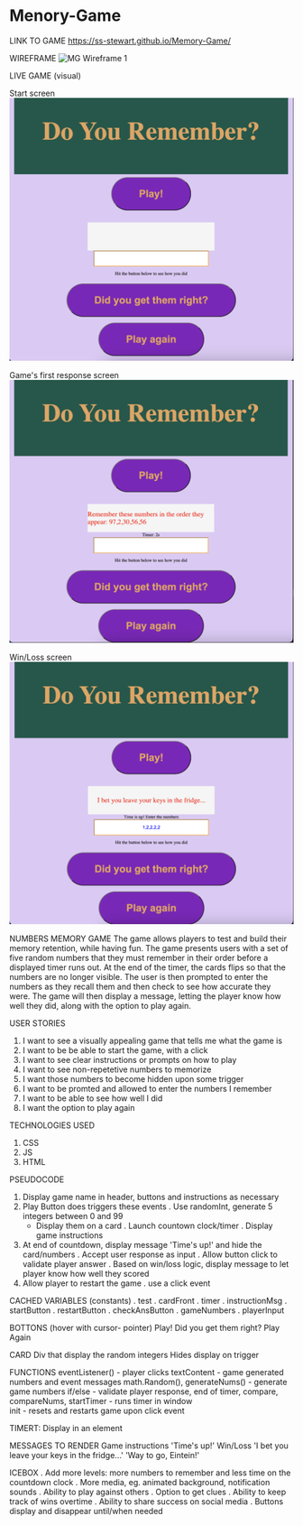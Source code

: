 # Menory-Game

LINK TO GAME
https://ss-stewart.github.io/Memory-Game/

WIREFRAME
![MG Wireframe 1](https://media.git.generalassemb.ly/user/48637/files/f4f61683-bdc6-4616-8f45-5cabd9550cf9)

LIVE GAME (visual)

Start screen
![Game_Start Screen](./Game_start-screen.png)

Game's first response screen
![Game After Play](./Game-after-PLAY.png)

Win/Loss screen
![Game After Win or Loss](./Game-After-WinLoss.png)


NUMBERS MEMORY GAME
  The game allows players to test and build their memory retention, while having fun. The game presents users with a set of five random numbers that they must remember in their order before a displayed timer runs out. At the end of the timer, the cards flips so that the numbers are no longer visible. The user is then prompted to enter the numbers as they recall them and then check to see how accurate they were. The game will then display a message, letting the player know how well they did, along with the option to play again.

USER STORIES
1. I want to see a visually appealing game that tells me what the game is
2. I want to be be able to start the game, with a click
3. I want to see clear instructions or prompts on how to play
4. I want to see non-repetetive numbers to memorize
5. I want those numbers to become hidden upon some trigger
6. I want to be promted and allowed to enter the numbers I remember
7. I want to be able to see how well I did
8. I want the option to play again

TECHNOLOGIES USED
1. CSS
2. JS
3. HTML

PSEUDOCODE
1. Display game name in header, buttons and instructions as necessary
2. Play Button does triggers these events
  . Use randomInt, generate 5 integers between 0 and 99
    - Display them on a card
  . Launch countown clock/timer 
  . Display game instructions
3. At end of countdown, display message 'Time's up!' and hide the card/numbers
  . Accept user response as input
  . Allow button click to validate player answer
  . Based on win/loss logic, display message to let player know how well they scored
4. Allow player to restart the game
  . use a click event

CACHED VARIABLES (constants)
. test 
. cardFront 
. timer 
. instructionMsg
. startButton 
. restartButton 
. checkAnsButton 
. gameNumbers 
. playerInput 

BOTTONS (hover with cursor- pointer)
  Play!
  Did you get them right? 
  Play Again

CARD
  Div that display the random integers
  Hides display on trigger

FUNCTIONS
  eventListener() - player clicks
  textContent - game generated numbers and event messages
  math.Random(), generateNums() - generate game numbers 
  if/else - validate player response, end of timer, 
  compare, compareNums, 
  startTimer - runs timer in window  
  init - resets and restarts game upon click event

TIMERT: Display in an element

MESSAGES TO RENDER
  Game instructions
  'Time's up!' 
  Win/Loss
    'I bet you leave your keys in the fridge...'
    'Way to go, Eintein!'

ICEBOX
  . Add more levels: more numbers to remember and less time on the countdown clock
  . More media, eg. animated background, notification sounds
  . Ability to play against others
  . Option to get clues
  . Ability to keep track of wins overtime
  . Ability to share success on social media
  . Buttons display and disappear until/when needed
